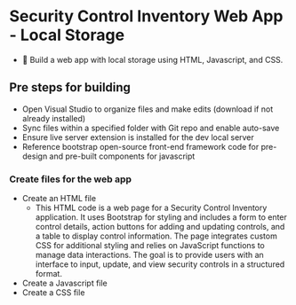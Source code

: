 # Security Control Inventory Web App - Local Storage
 - 🔨 Build a web app with local storage using HTML, Javascript, and CSS.
## Pre steps for building
- Open Visual Studio to organize files and make edits (download if not already installed)
- Sync files within a specified folder with Git repo and enable auto-save
- Ensure live server extension is installed for the dev local server
- Reference bootstrap open-source front-end framework code for pre-design and pre-built components for javascript

### Create files for the web app
- Create an HTML file
  - This HTML code is a web page for a Security Control Inventory application. It uses Bootstrap for styling and includes a form to enter control details, action buttons for adding and updating controls, and a table to display control information. The page integrates custom CSS for additional styling and relies on JavaScript functions to manage data interactions. The goal is to provide users with an interface to input, update, and view security controls in a structured format.
- Create a Javascript file
- Create a CSS file
